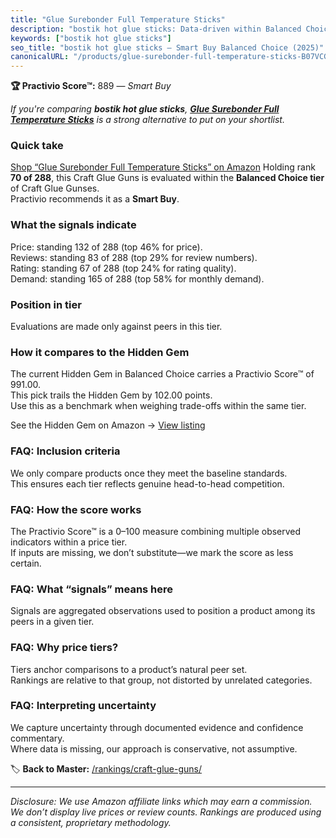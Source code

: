 ```yaml
---
title: "Glue Surebonder Full Temperature Sticks"
description: "bostik hot glue sticks: Data-driven within Balanced Choice ranking using the Practivio Score™. Positioned by quality, value, demand, findability, momentum."
keywords: ["bostik hot glue sticks"]
seo_title: "bostik hot glue sticks — Smart Buy Balanced Choice (2025)"
canonicalURL: "/products/glue-surebonder-full-temperature-sticks-B07VCGKP67/"
---
```


**🏆 Practivio Score™:** 889 — _Smart Buy_


*If you're comparing **bostik hot glue sticks**, **[Glue Surebonder Full Temperature Sticks](https://www.amazon.com/dp/B07VCGKP67?tag=practivio-20)** is a strong alternative to put on your shortlist.*
### Quick take
[Shop “Glue Surebonder Full Temperature Sticks” on Amazon](https://www.amazon.com/dp/B07VCGKP67?tag=practivio-20)
Holding rank **70 of 288**, this Craft Glue Guns is evaluated within the **Balanced Choice tier** of Craft Glue Gunses.  
Practivio recommends it as a **Smart Buy**.

### What the signals indicate
Price: standing 132 of 288 (top 46% for price).  
Reviews: standing 83 of 288 (top 29% for review numbers).  
Rating: standing 67 of 288 (top 24% for rating quality).  
Demand: standing 165 of 288 (top 58% for monthly demand).

### Position in tier
Evaluations are made only against peers in this tier.

### How it compares to the Hidden Gem
The current Hidden Gem in Balanced Choice carries a Practivio Score™ of 991.00.  
This pick trails the Hidden Gem by 102.00 points.  
Use this as a benchmark when weighing trade-offs within the same tier.  

See the Hidden Gem on Amazon → [View listing](https://www.amazon.com/dp/B001AH5EXK?tag=practivio-20)

### FAQ: Inclusion criteria
We only compare products once they meet the baseline standards.  
This ensures each tier reflects genuine head-to-head competition.

### FAQ: How the score works
The Practivio Score™ is a 0–100 measure combining multiple observed indicators within a price tier.  
If inputs are missing, we don’t substitute—we mark the score as less certain.

### FAQ: What “signals” means here
Signals are aggregated observations used to position a product among its peers in a given tier.

### FAQ: Why price tiers?
Tiers anchor comparisons to a product’s natural peer set.  
Rankings are relative to that group, not distorted by unrelated categories.

### FAQ: Interpreting uncertainty
We capture uncertainty through documented evidence and confidence commentary.  
Where data is missing, our approach is conservative, not assumptive.


🏷️ **Back to Master:** [/rankings/craft-glue-guns/](/rankings/craft-glue-guns/)

---
_Disclosure: We use Amazon affiliate links which may earn a commission. We don’t display live prices or review counts. Rankings are produced using a consistent, proprietary methodology._
